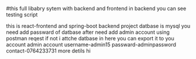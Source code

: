 #this full libabry sytem with backend and frontend  in backend you can see testing script

this is react-frontend and spring-boot backend project
datbase is mysql
you need add passward of datbase 
after need add admin account using postman reqest
if not i attche datbase  in here you can export it to you account
admin account
username-admin15
passward-adminpassword
contact-0764233731 more detils
hi